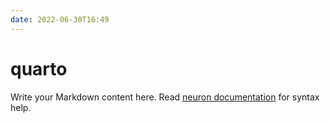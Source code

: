 ```yaml
---
date: 2022-06-30T16:49
---
```


# quarto

Write your Markdown content here. Read [neuron documentation](https://neuron.zettel.page/2011404.html) for syntax help.

